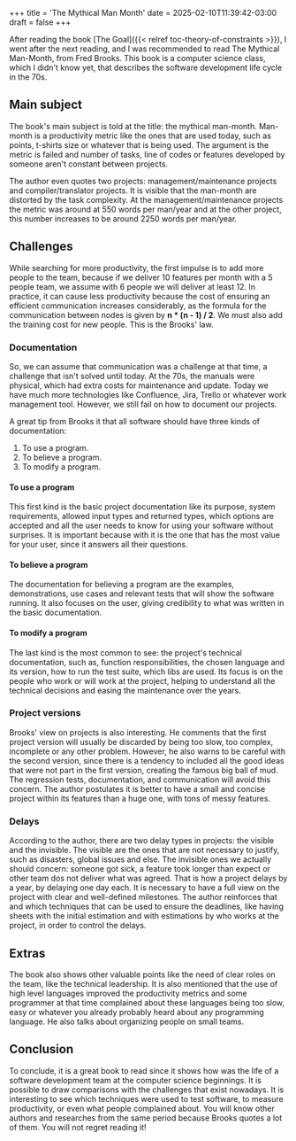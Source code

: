 +++
title = 'The Mythical Man Month'
date = 2025-02-10T11:39:42-03:00
draft = false
+++

After reading the book [The Goal]({{< relref toc-theory-of-constraints >}}), I went after the next reading, and I was recommended to read The Mythical Man-Month, from Fred Brooks. This book is a computer science class, which I didn't know yet, that describes the software development life cycle in the 70s.

## Main subject
The book's main subject is told at the title: the mythical man-month. Man-month is a productivity metric like the ones that are used today, such as points, t-shirts size or whatever that is being used. The argument is the metric is failed and number of tasks, line of codes or features developed by someone aren't constant between projects.

The author even quotes two projects: management/maintenance projects and compiler/translator projects. It is visible that the man-month are distorted by the task complexity. At the management/maintenance projects the metric was around at 550 words per man/year and at the other project, this number increases to be around 2250 words per man/year.

## Challenges
While searching for more productivity, the first impulse is to add more people to the team, because if we deliver 10 features per month with a 5 people team, we assume with 6 people we will deliver at least 12. In practice, it can cause less productivity because the cost of ensuring an efficient communication increases considerably, as the formula for the communication between nodes is given by **n * (n - 1) / 2**. We must also add the training cost for new people. This is the Brooks' law.

### Documentation
So, we can assume that communication was a challenge at that time, a challenge that isn't solved until today. At the 70s, the manuals were physical, which had extra costs for maintenance and update. Today we have much more technologies like Confluence, Jira, Trello or whatever work management tool. However, we still fail on how to document our projects.

A great tip from Brooks it that all software should have three kinds of documentation:
1. To use a program.
2. To believe a program.
3. To modify a program.

#### To use a program
This first kind is the basic project documentation like its purpose, system requirements, allowed input types and returned types, which options are accepted and all the user needs to know for using your software without surprises. It is important because with it is the one that has the most value for your user, since it answers all their questions.

#### To believe a program
The documentation for believing a program are the examples, demonstrations, use cases and relevant tests that will show the software running. It also focuses on the user, giving credibility to what was written in the basic documentation.

#### To modify a program
The last kind is the most common to see: the project's technical documentation, such as, function responsibilities, the chosen language and its version, how to run the test suite, which libs are used. Its focus is on the people who work or will work at the project, helping to understand all the technical decisions and easing the maintenance over the years.

### Project versions
Brooks' view on projects is also interesting. He comments that the first project version will usually be discarded by being too slow, too complex, incomplete or any other problem. However, he also warns to be careful with the second version, since there is a tendency to included all the good ideas that were not part in the first version, creating the famous big ball of mud. The regression tests, documentation, and communication will avoid this concern. The author postulates it is better to have a small and concise project within its features than a huge one, with tons of messy features.

### Delays
According to the author, there are two delay types in projects: the visible and the invisible. The visible are the ones that are not necessary to justify, such as disasters, global issues and else. The invisible ones we actually should concern: someone got sick, a feature took longer than expect or other team dos not deliver what was agreed. That is how a project delays by a year, by delaying one day each. It is necessary to have a full view on the project with clear and well-defined milestones. The author reinforces that and which techniques that can be used to ensure the deadlines, like having sheets with the initial estimation and with estimations by who works at the project, in order to control the delays.

## Extras
The book also shows other valuable points like the need of clear roles on the team, like the technical leadership. It is also mentioned that the use of high level languages improved the productivity metrics and some programmer at that time complained about these languages being too slow, easy or whatever you already probably heard about any programming language. He also talks about organizing people on small teams.

## Conclusion
To conclude, it is a great book to read since it shows how was the life of a software development team at the computer science beginnings. It is possible to draw comparisons with the challenges that exist nowadays. It is interesting to see which techniques were used to test software, to measure productivity, or even what people complained about. You will know other authors and researches from the same period because Brooks quotes a lot of them. You will not regret reading it!
